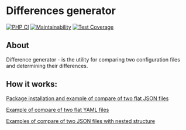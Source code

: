 # Differences generator

[![PHP CI](https://github.com/yarncat/php-project-lvl2/workflows/PHP%20CI/badge.svg)](https://github.com/yarncat/php-project-lvl2/actions)
[![Maintainability](https://api.codeclimate.com/v1/badges/707e320f0241daa7c89b/maintainability)](https://codeclimate.com/github/yarncat/php-project-lvl2/maintainability)
[![Test Coverage](https://api.codeclimate.com/v1/badges/707e320f0241daa7c89b/test_coverage)](https://codeclimate.com/github/yarncat/php-project-lvl2/test_coverage)

## About

Difference generator - is the utility for comparing two configuration files and determining their differences.

## How it works:

[Package installation and example of compare of two flat JSON files](https://asciinema.org/a/RsnN7zB0jfCgGlOyCriVHYDiF)  

[Example of compare of two flat YAML files](https://asciinema.org/a/lnJMVzU4RKHEWtvSsluPXGJiR)  

[Examples of compare of two JSON files with nested structure](https://asciinema.org/a/buhTeUvwmsg5ejOSzonLRlZlG)  
